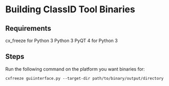 Building ClassID Tool Binaries
==============================

Requirements
------------
cx_freeze for Python 3
Python 3
PyQT 4 for Python 3

Steps
-----

Run the following command on the platform you want binaries for:
```
cxfreeze guiinterface.py --target-dir path/to/binary/output/directory
```
